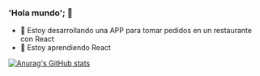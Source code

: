 ### 'Hola mundo'; 👋


- 🔭 Estoy desarrollando una APP para tomar pedidos en un restaurante con React
- 🌱 Estoy aprendiendo React


[![Anurag's GitHub stats](https://github-readme-stats.vercel.app/api?username=Dimarbu&hide=stars&show_icons=true)](https://github.com/anuraghazra/github-readme-stats)
